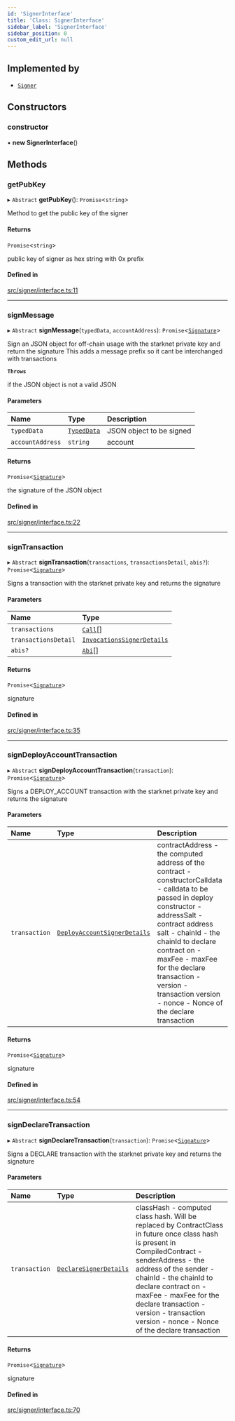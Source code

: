 ```yaml
---
id: 'SignerInterface'
title: 'Class: SignerInterface'
sidebar_label: 'SignerInterface'
sidebar_position: 0
custom_edit_url: null
---
```


## Implemented by

- [`Signer`](Signer.md)

## Constructors

### constructor

• **new SignerInterface**()

## Methods

### getPubKey

▸ `Abstract` **getPubKey**(): `Promise`<`string`\>

Method to get the public key of the signer

#### Returns

`Promise`<`string`\>

public key of signer as hex string with 0x prefix

#### Defined in

[src/signer/interface.ts:11](https://github.com/notV4l/starknet.js/blob/47ca727/src/signer/interface.ts#L11)

---

### signMessage

▸ `Abstract` **signMessage**(`typedData`, `accountAddress`): `Promise`<[`Signature`](../modules.md#signature)\>

Sign an JSON object for off-chain usage with the starknet private key and return the signature
This adds a message prefix so it cant be interchanged with transactions

**`Throws`**

if the JSON object is not a valid JSON

#### Parameters

| Name             | Type                                                | Description              |
| :--------------- | :-------------------------------------------------- | :----------------------- |
| `typedData`      | [`TypedData`](../interfaces/typedData.TypedData.md) | JSON object to be signed |
| `accountAddress` | `string`                                            | account                  |

#### Returns

`Promise`<[`Signature`](../modules.md#signature)\>

the signature of the JSON object

#### Defined in

[src/signer/interface.ts:22](https://github.com/notV4l/starknet.js/blob/47ca727/src/signer/interface.ts#L22)

---

### signTransaction

▸ `Abstract` **signTransaction**(`transactions`, `transactionsDetail`, `abis?`): `Promise`<[`Signature`](../modules.md#signature)\>

Signs a transaction with the starknet private key and returns the signature

#### Parameters

| Name                 | Type                                                                    |
| :------------------- | :---------------------------------------------------------------------- |
| `transactions`       | [`Call`](../modules.md#call)[]                                          |
| `transactionsDetail` | [`InvocationsSignerDetails`](../interfaces/InvocationsSignerDetails.md) |
| `abis?`              | [`Abi`](../modules.md#abi)[]                                            |

#### Returns

`Promise`<[`Signature`](../modules.md#signature)\>

signature

#### Defined in

[src/signer/interface.ts:35](https://github.com/notV4l/starknet.js/blob/47ca727/src/signer/interface.ts#L35)

---

### signDeployAccountTransaction

▸ `Abstract` **signDeployAccountTransaction**(`transaction`): `Promise`<[`Signature`](../modules.md#signature)\>

Signs a DEPLOY_ACCOUNT transaction with the starknet private key and returns the signature

#### Parameters

| Name          | Type                                                                     | Description                                                                                                                                                                                                                                                                                                                              |
| :------------ | :----------------------------------------------------------------------- | :--------------------------------------------------------------------------------------------------------------------------------------------------------------------------------------------------------------------------------------------------------------------------------------------------------------------------------------- |
| `transaction` | [`DeployAccountSignerDetails`](../modules.md#deployaccountsignerdetails) | contractAddress - the computed address of the contract - constructorCalldata - calldata to be passed in deploy constructor - addressSalt - contract address salt - chainId - the chainId to declare contract on - maxFee - maxFee for the declare transaction - version - transaction version - nonce - Nonce of the declare transaction |

#### Returns

`Promise`<[`Signature`](../modules.md#signature)\>

signature

#### Defined in

[src/signer/interface.ts:54](https://github.com/notV4l/starknet.js/blob/47ca727/src/signer/interface.ts#L54)

---

### signDeclareTransaction

▸ `Abstract` **signDeclareTransaction**(`transaction`): `Promise`<[`Signature`](../modules.md#signature)\>

Signs a DECLARE transaction with the starknet private key and returns the signature

#### Parameters

| Name          | Type                                                            | Description                                                                                                                                                                                                                                                                                                                                     |
| :------------ | :-------------------------------------------------------------- | :---------------------------------------------------------------------------------------------------------------------------------------------------------------------------------------------------------------------------------------------------------------------------------------------------------------------------------------------- |
| `transaction` | [`DeclareSignerDetails`](../interfaces/DeclareSignerDetails.md) | classHash - computed class hash. Will be replaced by ContractClass in future once class hash is present in CompiledContract - senderAddress - the address of the sender - chainId - the chainId to declare contract on - maxFee - maxFee for the declare transaction - version - transaction version - nonce - Nonce of the declare transaction |

#### Returns

`Promise`<[`Signature`](../modules.md#signature)\>

signature

#### Defined in

[src/signer/interface.ts:70](https://github.com/notV4l/starknet.js/blob/47ca727/src/signer/interface.ts#L70)
